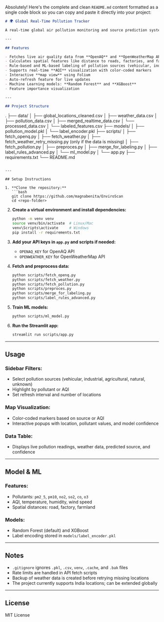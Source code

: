Absolutely! Here's the complete and clean `README.md` content formatted as a single code block so you can copy and paste it directly into your project:

```markdown
# 🌍 Global Real-Time Pollution Tracker

A real-time global air pollution monitoring and source prediction system built using Python, Streamlit, and machine learning. This project fetches live air quality and weather data, processes it, predicts pollution sources using ML models, and visualizes the results on an interactive map.

---

## Features

- Fetches live air quality data from **OpenAQ** and **OpenWeatherMap APIs**
- Calculates spatial features like distance to roads, factories, and farmlands
- Rule-based and ML-based labeling of pollution sources (vehicular, industrial, agricultural, natural, unknown)
- Supports real-time **AQI** visualization with color-coded markers
- Interactive **map view** using Folium
- Auto-refresh feature for live updates
- Machine Learning models: **Random Forest** and **XGBoost**
- Feature importance visualization

---

## Project Structure

```
.
├── data/
│   ├── global_locations_cleaned.csv
│   ├── weather_data.csv
│   ├── pollution_data.csv
│   ├── merged_realtime_data.csv
│   └── processed_data.csv
│   └── labeled_features.csv
├── models/
│   ├── pollution_model.pkl
│   └── label_encoder.pkl
├── scripts/
│   ├── fetch_openq.py
│   ├── fetch_weather.py
│   ├── fetch_weather_retry_missing.py (only if the data is missing)
│   ├── fetch_pollution.py
│   ├── preproces.py
│   ├── merge_for_labeling.py
│   ├── label_rules_advanced.py
│   └── ml_model.py
│   └── app.py
├── requirements.txt
└── README.md
```

---

## Setup Instructions

1. **Clone the repository:**
   ```bash
   git clone https://github.com/magnabenita/EnviroScan
   cd <repo-folder>
   ```

2. **Create a virtual environment and install dependencies:**
   ```bash
   python -m venv venv
   source venv/bin/activate  # Linux/Mac
   venv\Scripts\activate     # Windows
   pip install -r requirements.txt
   ```

3. **Add your API keys in `app.py` and scripts if needed:**
   - `OPENAQ_KEY` for OpenAQ API
   - `OPENWEATHER_KEY` for OpenWeatherMap API

4. **Fetch and preprocess data:**
   ```bash
   python scripts/fetch_openq.py
   python scripts/fetch_weather.py
   python scripts/fetch_pollution.py
   python scripts/preproces.py
   python scripts/merge_for_labeling.py
   python scripts/label_rules_advanced.py
   ```

5. **Train ML models:**
   ```bash
   python scripts/ml_model.py
   ```

6. **Run the Streamlit app:**
   ```bash
   streamlit run scripts/app.py
   ```

---

## Usage

### Sidebar Filters:
- Select pollution sources (vehicular, industrial, agricultural, natural, unknown)
- Highlight by pollutant or AQI
- Set refresh interval and number of locations

### Map Visualization:
- Color-coded markers based on source or AQI
- Interactive popups with location, pollutant values, and model confidence

### Data Table:
- Displays live pollution readings, weather data, predicted source, and confidence

---

## Model & ML

### Features:
- Pollutants: `pm2_5`, `pm10`, `no2`, `so2`, `co`, `o3`
- AQI, temperature, humidity, wind speed
- Spatial distances: road, factory, farmland

### Models:
- Random Forest (default) and XGBoost
- Label encoding stored in `models/label_encoder.pkl`

---

## Notes

- `.gitignore` ignores `.pkl`, `.csv`, `venv`, `.cache`, and `.bak` files
- Rate limits are handled in API fetch scripts
- Backup of weather data is created before retrying missing locations
- The project currently supports India locations; can be extended globally

---

## License

MIT License
```
